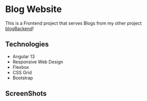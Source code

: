 # Blog Website

This is a Frontend project that serves Blogs from my other project [blogBackend](https://github.com/ibrahimwalle/blogBackend)!

## Technologies

* Angular 13
* Responsive Web Design
* Flexbox
* CSS Grid
* Bootstrap

## ScreenShots

